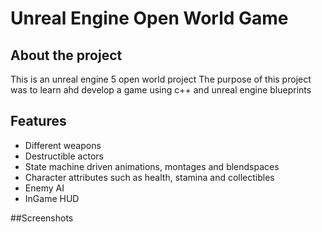 # Unreal Engine Open World Game
## About the project
This is an unreal engine 5 open world project
The purpose of this project was to learn ahd develop a game using c++ and unreal engine blueprints
## Features
* Different weapons
* Destructible actors
* State machine driven animations, montages and blendspaces
* Character attributes such as health, stamina and collectibles
* Enemy AI
* InGame HUD

##Screenshots
